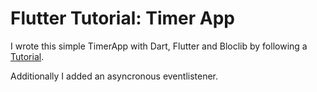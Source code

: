 # Flutter Tutorial: Timer App

I wrote this simple TimerApp with Dart, Flutter and Bloclib by following a
[Tutorial](https://bloclibrary.dev/#/flutterinfinitelisttutorial).

Additionally I added an asyncronous eventlistener.
